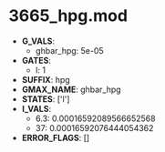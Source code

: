 # 3665_hpg.mod

- **G_VALS**:
  - ghbar_hpg: 5e-05
- **GATES**:
  - l: 1
- **SUFFIX**: hpg
- **GMAX_NAME**: ghbar_hpg
- **STATES**: ['l']
- **I_VALS**:
  - 6.3: 0.00016592089566652568
  - 37: 0.00016592076444054362
- **ERROR_FLAGS**: []
